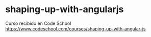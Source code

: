 shaping-up-with-angularjs
=========================

Curso recibido en Code School https://www.codeschool.com/courses/shaping-up-with-angular-js
